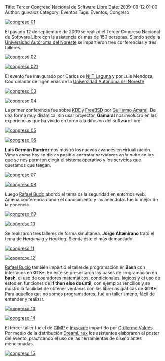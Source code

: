 Title: Tercer Congreso Nacional de Software Libre
Date: 2009-09-12 01:00
Author: guivaloz
Category: Eventos
Tags: Eventos, Congreso

[![congreso 01]({attach}2009-09-12-congreso/auditorio-small.jpg)]({attach}2009-09-12-congreso/auditorio.jpg)

El pasado 12 de septiembre de 2009 se realizó el Tercer Congreso Nacional de Software Libre con la asistencia de más de 150 personas. Siendo sede la [Universidad Autónoma del Noreste](http://www.uane.edu.mx) se impartieron tres conferencias y tres talleres.

[![congreso 02]({attach}2009-09-12-congreso/luis_mendoza-small.jpg)]({attach}2009-09-12-congreso/luis_mendoza.jpg)

[![congreso 021]({attach}2009-09-12-congreso/niit_laguna-small.jpg)]({attach}2009-09-12-congreso/niit_laguna.jpg)

El evento fue inaugurado por Carlos de [NIIT Laguna](http://www.niit-laguna.com) y por Luis Mendoza, Coordinador de Ingenierías de la [Universidad Autónoma del Noreste](http://www.uane.edu.mx)

[![congreso 03]({attach}2009-09-12-congreso/gamaral-bsd_kde-1-small.jpg)]({attach}2009-09-12-congreso/gamaral-bsd_kde-1.jpg)

[![congreso 04]({attach}2009-09-12-congreso/gamaral-bsd_kde-2-small.jpg)]({attach}2009-09-12-congreso/gamaral-bsd_kde-2.jpg)

La primer conferencia fue sobre [KDE](http://www.kde.org) y [FreeBSD](http://www.freebsd.org) por [Guillermo Amaral](http://blog.guillermoamaral.com). De una forma muy dinámica, sin usar proyector, __Gamaral__ nos involucró en las experiencias que ha vivido en torno a la difusión del software libre.

[![congreso 05]({attach}2009-09-12-congreso/meljux-cloud_computing-1-small.jpg)]({attach}2009-09-12-congreso/meljux-cloud_computing-1.jpg)

[![congreso 06]({attach}2009-09-12-congreso/meljux-cloud_computing-2-small.jpg)]({attach}2009-09-12-congreso/meljux-cloud_computing-2.jpg)

__Luis Germán Ramírez__ nos mostró los nuevos avances en virtualización. Vimos como hoy en día es posible contratar servidores _en la nube_ en los que se nos permiten elegir el sistema operativo y los servicios que queramos que tengan.

[![congreso 07]({attach}2009-09-12-congreso/bucio-seguridad-1-small.jpg)]({attach}2009-09-12-congreso/bucio-seguridad-1.jpg)

[![congreso 08]({attach}2009-09-12-congreso/bucio-seguridad-2-small.jpg)]({attach}2009-09-12-congreso/bucio-seguridad-2.jpg)

Luego [Rafael Bucio](http://bucio.com.mx) abordó el tema de la seguridad en entornos web. Amena conferencia donde el conocimiento y las anécdotas fue lo mejor de la ponencia.

[![congreso 09]({attach}2009-09-12-congreso/phil_websurfer_hardening_hacking-1-small.jpg)]({attach}2009-09-12-congreso/phil_websurfer_hardening_hacking-1.jpg)

[![congreso 10]({attach}2009-09-12-congreso/phil_websurfer_hardening_hacking-2-small.jpg)]({attach}2009-09-12-congreso/phil_websurfer_hardening_hacking-2.jpg)

Se realizaron tres talleres de forma simultánea. __Jorge Altamirano__ trató el tema de _Hardening y Hacking_. Siendo éste el más demandado.

[![congreso 11]({attach}2009-09-12-congreso/bucio-gtk_bash-1-small.jpg)]({attach}2009-09-12-congreso/bucio-gtk_bash-1.jpg)

[![congreso 12]({attach}2009-09-12-congreso/bucio-gtk_bash-2-small.jpg)]({attach}2009-09-12-congreso/bucio-gtk_bash-2.jpg)

[Rafael Bucio](http://bucio.com.mx) también impartió el taller de programación en __Bash__ con interfaces en __GTK+__. En éste se presentaron las bases de programación en __bash__, el uso de operadores matemáticos, condicionales, lógicos y el uso de estos en funciones de __if then else do until__, con ejemplos sencillos y se mostró la facilidad de obtener ventanas con las librerías gráficas de __GTK+__. Para aquellos que no somos programadores, fué un taller ameno, fácil de entender y realizar.

[![congreso 13]({attach}2009-09-12-congreso/guivaloz-gimp_inkscape-1-small.jpg)]({attach}2009-09-12-congreso/guivaloz-gimp_inkscape-1.jpg)

[![congreso 14]({attach}2009-09-12-congreso/guivaloz-gimp_inkscape-2-small.jpg)]({attach}2009-09-12-congreso/guivaloz-gimp_inkscape-2.jpg)

El tercer taller fue el de [GIMP](http://www.gimp.org) e [Inkscape](http://www.inkscape.org) impartido por [Guillermo Valdés](http://www.movimientolibre.com). Por medio de la distribución [DreamLinux](http://www.dreamlinux.com.br) los asistentes elaboraron el poster del evento, practicando el uso de las herramientas de diseño antes mencionadas.

[![congreso 15]({attach}2009-09-12-congreso/tercer-congreso-todos-small.jpg)]({attach}2009-09-12-congreso/tercer-congreso-todos.jpg)
